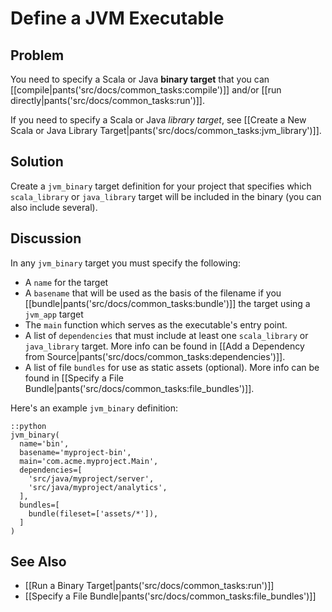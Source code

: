 # Define a JVM Executable

## Problem

You need to specify a Scala or Java **binary target** that you can [[compile|pants('src/docs/common_tasks:compile')]] and/or [[run directly|pants('src/docs/common_tasks:run')]].

If you need to specify a Scala or Java *library target*, see [[Create a New Scala or Java Library Target|pants('src/docs/common_tasks:jvm_library')]].

## Solution

Create a `jvm_binary` target definition for your project that specifies which `scala_library` or `java_library` target will be included in the binary (you can also include several).

## Discussion

In any `jvm_binary` target you must specify the following:

* A `name` for the target
* A `basename` that will be used as the basis of the filename if you [[bundle|pants('src/docs/common_tasks:bundle')]] the target using a `jvm_app` target
* The `main` function which serves as the executable's entry point.
* A list of `dependencies` that must include at least one `scala_library` or `java_library` target. More info can be found in [[Add a Dependency from Source|pants('src/docs/common_tasks:dependencies')]].
* A list of file `bundles` for use as static assets (optional). More info can be found in [[Specify a File Bundle|pants('src/docs/common_tasks:file_bundles')]].

Here's an example `jvm_binary` definition:

    ::python
    jvm_binary(
      name='bin',
      basename='myproject-bin',
      main='com.acme.myproject.Main',
      dependencies=[
        'src/java/myproject/server',
        'src/java/myproject/analytics',
      ],
      bundles=[
        bundle(fileset=['assets/*']),
      ]
    )

## See Also

* [[Run a Binary Target|pants('src/docs/common_tasks:run')]]
* [[Specify a File Bundle|pants('src/docs/common_tasks:file_bundles')]]
